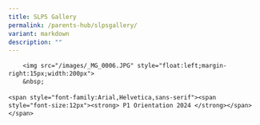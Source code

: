 ```yaml
---
title: SLPS Gallery
permalink: /parents-hub/slpsgallery/
variant: markdown
description: ""
---
```



	
		<img src="/images/_MG_0006.JPG" style="float:left;margin-right:15px;width:200px">
		&nbsp;
	
	<span style="font-family:Arial,Helvetica,sans-serif"><span style="font-size:12px"><strong> P1 Orientation 2024 </strong></span></span>